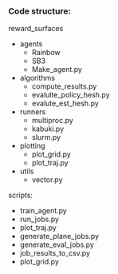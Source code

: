 
### Code structure:

reward_surfaces
* agents
  * Rainbow
  * SB3
  * Make_agent.py
* algorithms
  * compute_results.py
  * evalulte_policy_hesh.py
  * evalute_est_hesh.py
* runners
  * multiproc.py
  * kabuki.py
  * slurm.py
* plotting
  * plot_grid.py
  * plot_traj.py
* utils
  * vector.py

scripts:
* train_agent.py
* run_jobs.py
* plot_traj.py
* generate_plane_jobs.py
* generate_eval_jobs.py
* job_results_to_csv.py
* plot_grid.py
